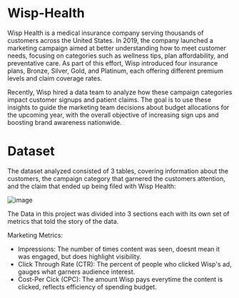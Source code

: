 # Wisp-Health

Wisp Health is a medical insurance company serving thousands of customers across the United States. In 2019, the company launched a marketing campaign aimed at better understanding how to meet customer needs, focusing on categories such as wellness tips, plan affordability, and preventative care. As part of this effort, Wisp introduced four insurance plans, Bronze, Silver, Gold, and Platinum, each offering different premium levels and claim coverage rates.

Recently, Wisp hired a data team to analyze how these campaign categories impact customer signups and patient claims. The goal is to use these insights to guide the marketing team decisions about budget allocations for the upcoming year, with the overall objective of increasing sign ups and boosting brand awareness nationwide.

# Dataset
The dataset analyzed consisted of 3 tables, covering information about the customers, the campaign category that garnered the customers attention, and the claim that ended up being filed with Wisp Health:

![image](https://github.com/user-attachments/assets/06cdb1bc-e4d9-4e11-add0-4c89dd5638ba)

The Data in this project was divided into 3 sections each with its own set of metrics that told the story of the data.

Marketing Metrics:

* Impressions: The number of times content was seen, doesnt mean it was engaged, but does highlight visibility. 
* Click Through Rate (CTR): The percent of people who clicked Wisp's ad, gauges what garners audience interest.
* Cost-Per Cick (CPC): The amount Wisp pays everytime the content is clicked, reflects efficiency of spending budget.

